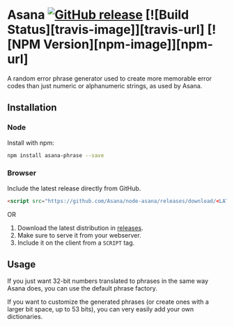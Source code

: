 # Asana [![GitHub release](https://img.shields.io/github/release/asana/node-asana-phrase.svg)]() [![Build Status][travis-image]][travis-url] [![NPM Version][npm-image]][npm-url]

A random error phrase generator used to create more memorable error codes than
just numeric or alphanumeric strings, as used by Asana.

## Installation

### Node

Install with npm:

```sh
npm install asana-phrase --save
```

### Browser

Include the latest release directly from GitHub.

```html
<script src="https://github.com/Asana/node-asana/releases/download/<LATEST_RELEASE>/asana-min.js"></script>
```

OR

1. Download the latest distribution in [releases](https://github.com/Asana/node-asana-phrase/releases).
2. Make sure to serve it from your webserver.
3. Include it on the client from a `SCRIPT` tag.

## Usage

If you just want 32-bit numbers translated to phrases in the same way Asana does,
you can use the default phrase factory.

If you want to customize the generated phrases (or create ones with a larger
bit space, up to 53 bits), you can very easily add your own dictionaries.
